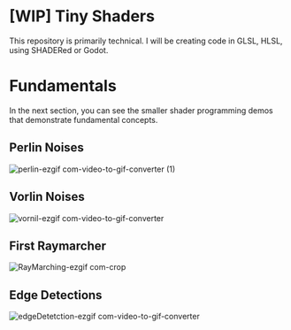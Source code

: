 # [WIP] Tiny Shaders
This repository is primarily technical. I will be creating code in GLSL, HLSL, using SHADERed or Godot. 


# Fundamentals
In the next section, you can see the smaller shader programming demos that demonstrate fundamental concepts. 

## Perlin Noises
![perlin-ezgif com-video-to-gif-converter (1)](https://github.com/user-attachments/assets/9d25600e-8443-4906-aa05-857cb08e10c0)

## Vorlin Noises
![vornil-ezgif com-video-to-gif-converter](https://github.com/user-attachments/assets/9f3fe404-e62c-4232-9a55-9bacd7059d5b)

## First Raymarcher
![RayMarching-ezgif com-crop](https://github.com/user-attachments/assets/dd8b8bac-2e1b-42c1-8c5c-c54acd6192f4)

## Edge Detections
![edgeDetetction-ezgif com-video-to-gif-converter](https://github.com/user-attachments/assets/14d5fa45-957d-4be5-81e7-409b73637ef5)

